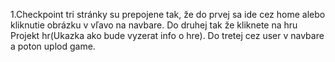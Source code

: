 1.Checkpoint
tri stránky su prepojene tak, že do prvej sa ide cez home alebo kliknutie obrázku v vľavo na navbare. Do druhej tak že kliknete na hru Projekt hr(Ukazka ako bude vyzerat info o hre). Do tretej cez user v navbare a poton uplod game.
